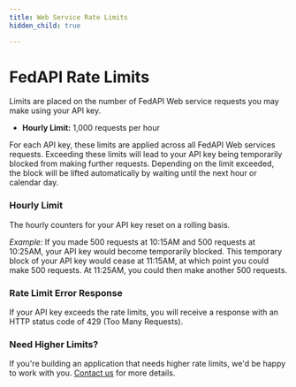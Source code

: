 ```yaml
---
title: Web Service Rate Limits
hidden_child: true

---
```


# FedAPI Rate Limits

Limits are placed on the number of FedAPI Web service requests you may make using your API key.

- **Hourly Limit:** 1,000 requests per hour

For each API key, these limits are applied across all FedAPI Web services requests. Exceeding these limits will lead to your API key being temporarily blocked from making further requests. Depending on the limit exceeded, the block will be lifted automatically by waiting until the next hour or calendar day.

### Hourly Limit

The hourly counters for your API key reset on a rolling basis.

*Example:* If you made 500 requests at 10:15AM and 500 requests at 10:25AM, your API key would become temporarily blocked. This temporary block of your API key would cease at 11:15AM, at which point you could make 500 requests. At 11:25AM, you could then make another 500 requests.

### Rate Limit Error Response

If your API key exceeds the rate limits, you will receive a response with an HTTP status code of 429 (Too Many Requests).

### Need Higher Limits?

If you're building an application that needs higher rate limits, we'd be happy to work with you. [Contact us](/contact) for more details.
